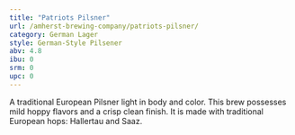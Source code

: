```yaml
---
title: "Patriots Pilsner"
url: /amherst-brewing-company/patriots-pilsner/
category: German Lager
style: German-Style Pilsener
abv: 4.8
ibu: 0
srm: 0
upc: 0
---
```

A traditional European Pilsner light in body and color. This brew possesses mild hoppy flavors and a crisp clean finish. It is made with traditional European hops: Hallertau and Saaz.
